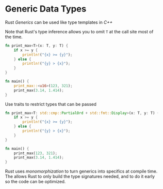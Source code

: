 # Generic Data Types

Rust _Generics_ can be used like type templates in _C++_ 

Note that Rust's type inference allows you to omit `T` at
the call site most of the time.

```rust
fn print_max<T>(x: T, y: T) {
    if x >= y {
        println!("{x} >= {y}");
    } else {
        println!("{y} > {x}");
    }
}

fn main() {
    print_max::<u16>(123, 321);
    print_max(3.14, 1.414);
}
```

Use traits to restrict types that can be passed

```rust
fn print_max<T: std::cmp::PartialOrd + std::fmt::Display>(x: T, y: T) {
    if x >= y {
        println!("{x} >= {y}");
    } else {
        println!("{y} > {x}");
    }
}

fn main() {
    print_max(123, 321);
    print_max(3.14, 1.414);
}
```

Rust uses _monomorphization_ to turn generics into specifics at compile time.
The allows Rust to only build the type signatures needed, and to do it early
so the code can be optimized.



